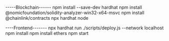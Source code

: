 -----Blockchain------
npm install --save-dev hardhat
npm install @nomicfoundation/solidity-analyzer-win32-x64-msvc
npm install @chainlink/contracts
npx hardhat node

----Frontend-------
npx hardhat run ./scripts/deploy.js --network localhost
npm install
npm install ethers
npm start


